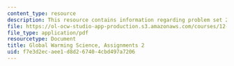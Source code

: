 ```yaml
---
content_type: resource
description: This resource contains information regarding problem set 2.
file: https://ol-ocw-studio-app-production.s3.amazonaws.com/courses/12-340-global-warming-science-spring-2012/f7e3d2ecaee1d8d267404cbd497a7206_MIT12_340S12_PS2.pdf
file_type: application/pdf
resourcetype: Document
title: Global Warming Science, Assignments 2
uid: f7e3d2ec-aee1-d8d2-6740-4cbd497a7206
---
```

